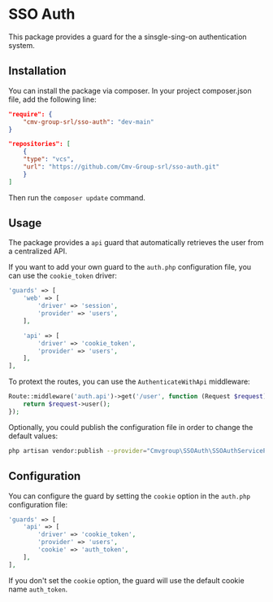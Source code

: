 # SSO Auth

This package provides a guard for the a sinsgle-sing-on authentication system.

## Installation

You can install the package via composer.
In your project composer.json file, add the following line:

```json
"require": {
    "cmv-group-srl/sso-auth": "dev-main"
}
```
```json
"repositories": [
    {
    "type": "vcs",
    "url": "https://github.com/Cmv-Group-srl/sso-auth.git"
    }
]
```
Then run the `composer update` command.

## Usage

The package provides a `api` guard that automatically retrieves the user from a centralized API.

If you want to add your own guard to the `auth.php` configuration file, you can use the `cookie_token` driver:

```php
'guards' => [
    'web' => [
        'driver' => 'session',
        'provider' => 'users',
    ],

    'api' => [
        'driver' => 'cookie_token',
        'provider' => 'users',
    ],
],
```

To protext the routes, you can use the `AuthenticateWithApi` middleware:

```php
Route::middleware('auth.api')->get('/user', function (Request $request) {
    return $request->user();
});
```

Optionally, you could publish the configuration file in order to change the default values:

```bash
php artisan vendor:publish --provider="Cmvgroup\SSOAuth\SSOAuthServiceProvider"
```

## Configuration

You can configure the guard by setting the `cookie` option in the `auth.php` configuration file:

```php
'guards' => [
    'api' => [
        'driver' => 'cookie_token',
        'provider' => 'users',
        'cookie' => 'auth_token',
    ],
],
```

If you don't set the `cookie` option, the guard will use the default cookie name `auth_token`.

